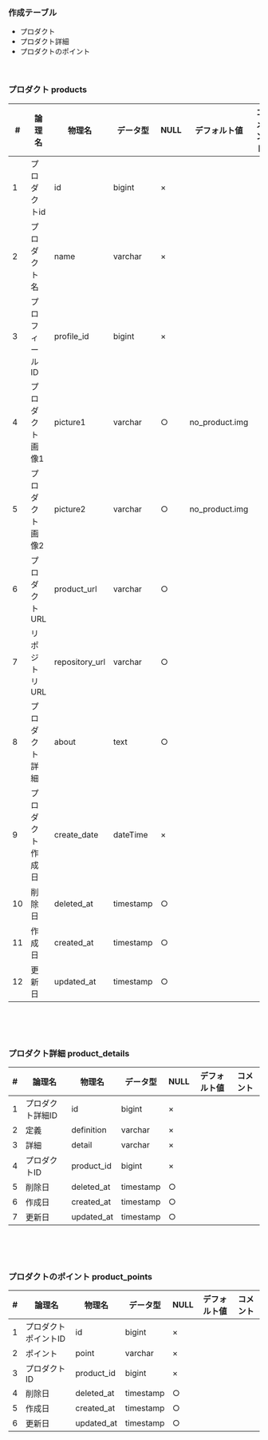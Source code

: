 ### 作成テーブル

- プロダクト
- プロダクト詳細
- プロダクトのポイント

<br>

### プロダクト products

|  #  |  論理名  |  物理名  |  データ型  |  NULL  |  デフォルト値  |  コメント | 
| ---- | ---- | ---- | ---- | ---- | ---- | ---- | 
|  1  | プロダクトid   |  id  |  bigint  |  ×  |    |    | 
|  2  |  プロダクト名  |  name  |  varchar  |  ×  |    |    | 
|  3  |  プロフィールID  |  profile_id  |  bigint  |  ×  |    |    | 
|  4  |  プロダクト画像1  |  picture1  |  varchar  |  ○  |  no_product.img  |    | 
|  5  |  プロダクト画像2  |  picture2  |  varchar  |  ○  |  no_product.img  |    | 
|  6  |  プロダクトURL  |  product_url  |  varchar  |  ○  |    |    |
|  7  |  リポジトリURL  |  repository_url  |  varchar  |  ○  |    |    | 
|  8  |  プロダクト詳細  |  about  |  text  |  ○  |    |    |
|  9  |  プロダクト作成日  |  create_date  |  dateTime  |  ×  |    |    | 
|  10  |  削除日  |  deleted_at  |  timestamp  |  ○  |    |    | 
|  11  |  作成日  |  created_at  |  timestamp  |  ○  |    |    | 
|  12  |  更新日  |  updated_at  |  timestamp  |  ○  |    |    | 

<br>
<br>
<br>

### プロダクト詳細 product_details

|  #  |  論理名  |  物理名  |  データ型  |  NULL  |  デフォルト値  |  コメント | 
| ---- | ---- | ---- | ---- | ---- | ---- | ---- | 
|  1  |  プロダクト詳細ID  |  id |  bigint  |  ×  |    |    | 
|  2  |  定義  |  definition  |  varchar  |  ×  |    |    | 
|  3  |  詳細  |  detail  |  varchar  |  ×  |    |    | 
|  4  |  プロダクトID  |  product_id  |  bigint  |  ×  |    |    | 
|  5  |  削除日  |  deleted_at  |  timestamp  |  ○  |    |    | 
|  6  |  作成日  |  created_at  |  timestamp  |  ○  |    |    | 
|  7  |  更新日  |  updated_at  |  timestamp  |  ○  |    |    | 

<br>
<br>
<br>

### プロダクトのポイント product_points

|  #  |  論理名  |  物理名  |  データ型  |  NULL  |  デフォルト値  |  コメント | 
| ---- | ---- | ---- | ---- | ---- | ---- | ---- | 
|  1  |  プロダクトポイントID  |  id  |  bigint  |  ×  |    |   | 
|  2  |  ポイント  | point |  varchar  | × |    |    | 
|  3  |  プロダクトID  |  product_id  |  bigint  |  ×  |    |    | 
|  4  |  削除日  |  deleted_at  |  timestamp  |  ○  |    |    | 
|  5  |  作成日  |  created_at  |  timestamp  |  ○  |    |    | 
|  6  |  更新日  |  updated_at  |  timestamp  |  ○  |    |    | 

<br>
<br>
<br>
